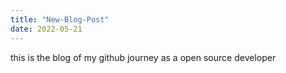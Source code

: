 ```yaml
---
title: "New-Blog-Post"
date: 2022-05-21
---
```

this is the blog of my github journey as a open source developer
